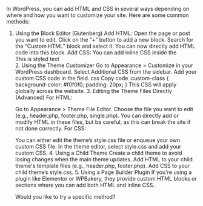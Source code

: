 In WordPress, you can add HTML and CSS in several ways depending on where and how you want to customize your site. Here are some common methods:

1. Using the Block Editor (Gutenberg)
Add HTML:
Open the page or post you want to edit.
Click on the “+” button to add a new block.
Search for the “Custom HTML” block and select it.
You can now directly add HTML code into this block.
Add CSS:
You can add inline CSS inside the <style> tags in the HTML block.
html
Copy code
<style>
    .custom-class {
        color: red;
    }
</style>
<div class="custom-class">This is styled text</div>
2. Using the Theme Customizer
Go to Appearance > Customize in your WordPress dashboard.
Select Additional CSS from the sidebar.
Add your custom CSS code in the field.
css
Copy code
.custom-class {
    background-color: #f0f0f0;
    padding: 20px;
}
This CSS will apply globally across the website.
3. Editing the Theme Files Directly (Advanced)
For HTML:

Go to Appearance > Theme File Editor.
Choose the file you want to edit (e.g., header.php, footer.php, single.php).
You can directly add or modify HTML in these files, but be careful, as this can break the site if not done correctly.
For CSS:

You can either edit the theme’s style.css file or enqueue your own custom CSS file.
In the theme editor, select style.css and add your custom CSS.
4. Using a Child Theme
Create a child theme to avoid losing changes when the main theme updates.
Add HTML to your child theme's template files (e.g., header.php, footer.php).
Add CSS to your child theme’s style.css.
5. Using a Page Builder Plugin
If you're using a plugin like Elementor or WPBakery, they provide custom HTML blocks or sections where you can add both HTML and inline CSS.

Would you like to try a specific method?
